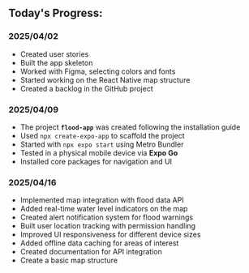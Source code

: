 ## Today's Progress:

### 2025/04/02

- Created user stories  
- Built the app skeleton  
- Worked with Figma, selecting colors and fonts  
- Started working on the React Native map structure  
- Created a backlog in the GitHub project  

### 2025/04/09

- The project **`flood-app`** was created following the installation guide 
- Used `npx create-expo-app` to scaffold the project
- Started with `npx expo start` using Metro Bundler
- Tested in a physical mobile device via **Expo Go**
- Installed core packages for navigation and UI

### 2025/04/16

- Implemented map integration with flood data API
- Added real-time water level indicators on the map
- Created alert notification system for flood warnings
- Built user location tracking with permission handling
- Improved UI responsiveness for different device sizes
- Added offline data caching for areas of interest
- Created documentation for API integration
- Create a basic map structure
